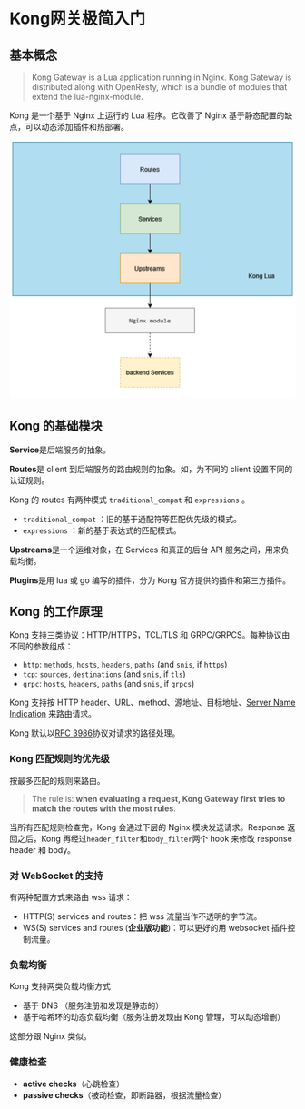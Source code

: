# Kong网关极简入门


## 基本概念

> Kong Gateway is a Lua application running in Nginx. Kong Gateway is distributed along with OpenResty, which is a bundle of modules that extend the lua-nginx-module.

Kong 是一个基于 Nginx 上运行的 Lua 程序。它改善了 Nginx 基于静态配置的缺点，可以动态添加插件和热部署。

![](/images/kong-gateway/Kong.png)

## Kong 的基础模块

**Service**是后端服务的抽象。

**Routes**是 client 到后端服务的路由规则的抽象。如，为不同的 client 设置不同的认证规则。

Kong 的 routes 有两种模式 `traditional_compat` 和 `expressions` 。

- `traditional_compat` ：旧的基于通配符等匹配优先级的模式。
- `expressions` ：新的基于表达式的匹配模式。

**Upstreams**是一个运维对象，在 Services 和真正的后台 API 服务之间，用来负载均衡。

**Plugins**是用 lua 或 go 编写的插件，分为 Kong 官方提供的插件和第三方插件。

## Kong 的工作原理

Kong 支持三类协议：HTTP/HTTPS，TCL/TLS 和 GRPC/GRPCS。每种协议由不同的参数组成：

- `http`: `methods`, `hosts`, `headers`, `paths` (and `snis`, if `https`)
- `tcp`: `sources`, `destinations` (and `snis`, if `tls`)
- `grpc`: `hosts`, `headers`, `paths` (and `snis`, if `grpcs`)

Kong 支持按 HTTP header、URL、method、源地址、目标地址、[Server Name Indication](https://en.wikipedia.org/wiki/Server_Name_Indication) 来路由请求。

Kong 默认以[RFC 3986](https://tools.ietf.org/html/rfc3986)协议对请求的路径处理。

### Kong 匹配规则的优先级

按最多匹配的规则来路由。

> The rule is: **when evaluating a request, Kong Gateway first tries to match the
> routes with the most rules**.

当所有匹配规则检查完，Kong 会通过下层的 Nginx 模块发送请求。Response 返回之后，Kong 再经过`header_filter`和`body_filter`两个 hook 来修改 response header 和 body。

### 对 WebSocket 的支持

有两种配置方式来路由 wss 请求：

- HTTP(S) services and routes：把 wss 流量当作不透明的字节流。
- WS(S) services and routes (**企业版功能**)：可以更好的用 websocket 插件控制流量。

### 负载均衡

Kong 支持两类负载均衡方式

- 基于 DNS （服务注册和发现是静态的）
- 基于哈希环的动态负载均衡（服务注册发现由 Kong 管理，可以动态增删）

这部分跟 Nginx 类似。

### 健康检查

- **active checks**（心跳检查）
- **passive checks**（被动检查，即断路器，根据流量检查）

